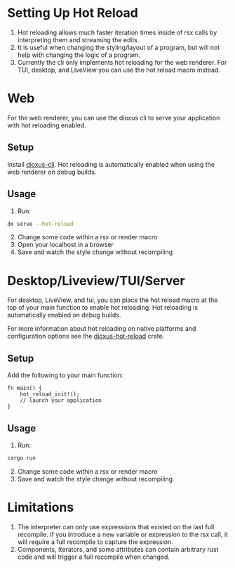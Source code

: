 # Setting Up Hot Reload

1. Hot reloading allows much faster iteration times inside of rsx calls by interpreting them and streaming the edits.
2. It is useful when changing the styling/layout of a program, but will not help with changing the logic of a program.
3. Currently the cli only implements hot reloading for the web renderer. For TUI, desktop, and LiveView you can use the hot reload macro instead.

# Web

For the web renderer, you can use the dioxus cli to serve your application with hot reloading enabled.

## Setup

Install [dioxus-cli](https://github.com/DioxusLabs/cli).
Hot reloading is automatically enabled when using the web renderer on debug builds.

## Usage

1. Run:

```bash
dx serve --hot-reload
```

2. Change some code within a rsx or render macro
3. Open your localhost in a browser
4. Save and watch the style change without recompiling

# Desktop/Liveview/TUI/Server

For desktop, LiveView, and tui, you can place the hot reload macro at the top of your main function to enable hot reloading.
Hot reloading is automatically enabled on debug builds.

For more information about hot reloading on native platforms and configuration options see the [dioxus-hot-reload](https://crates.io/crates/dioxus-hot-reload) crate.

## Setup

Add the following to your main function:

```rust, no_run
fn main() {
    hot_reload_init!();
    // launch your application
}
```

## Usage

1. Run:

```bash
cargo run
```

2. Change some code within a rsx or render macro
3. Save and watch the style change without recompiling

# Limitations

1. The interpreter can only use expressions that existed on the last full recompile. If you introduce a new variable or expression to the rsx call, it will require a full recompile to capture the expression.
2. Components, Iterators, and some attributes can contain arbitrary rust code and will trigger a full recompile when changed.
